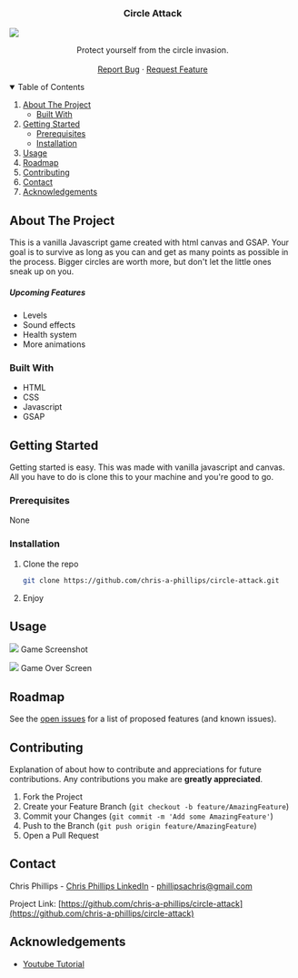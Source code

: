 <!-- PROJECT LOGO -->
<br />
<p align="center">
  </a>

  <h3 align="center">Circle Attack</h3>

**![](https://lh3.googleusercontent.com/IcWCy4CqIa0bS7WfGn9FYVdQlW3vm18_BfT6i5p0LdgCl7-yRk025EQ7V1l6K_XLRrEb7mv1Lla69zTCeKC18H9wUfcQOBnpE_SfCM6bMux0pL7JvZL4U-pQ_LK0oWoneqF65SydeHA)**

  <p align="center">
    Protect yourself from the circle invasion.
     <br />
    <br />
    <a href="{https://github.com/chris-a-phillips/circle-attack/issues">Report Bug</a>
    ·
    <a href="{https://github.com/chris-a-phillips/circle-attack/issues}">Request Feature</a>
  </p>
</p>



<!-- TABLE OF CONTENTS -->
<details open="open">
  <summary>Table of Contents</summary>
  <ol>
    <li>
      <a href="#about-the-project">About The Project</a>
      <ul>
        <li><a href="#built-with">Built With</a></li>
      </ul>
    </li>
    <li>
      <a href="#getting-started">Getting Started</a>
      <ul>
        <li><a href="#prerequisites">Prerequisites</a></li>
        <li><a href="#installation">Installation</a></li>
      </ul>
    </li>
    <li><a href="#usage">Usage</a></li>
    <li><a href="#roadmap">Roadmap</a></li>
    <li><a href="#contributing">Contributing</a></li>
    <li><a href="#contact">Contact</a></li>
    <li><a href="#acknowledgements">Acknowledgements</a></li>
  </ol>
</details>



<!-- ABOUT THE PROJECT -->
## About The Project

This is a vanilla Javascript game created with html canvas and GSAP. Your goal is to survive as long as you can and get as many points as possible in the process. Bigger circles are worth more, but don't let the little ones sneak up on you.

##### Upcoming Features

 - Levels
 - Sound effects
 - Health system
 - More animations

### Built With

* HTML
* CSS
* Javascript
* GSAP

<!-- GETTING STARTED -->
## Getting Started

Getting started is easy. This was made with vanilla javascript and canvas. All you have to do is clone this to your machine and you're good to go.

### Prerequisites

None

### Installation

1. Clone the repo
   ```sh
   git clone https://github.com/chris-a-phillips/circle-attack.git
   ```
2. Enjoy

<!-- USAGE EXAMPLES -->
## Usage

**![](https://lh5.googleusercontent.com/wEi_mRZftmQbHt8B44ag48FoaUCPfojy_20kyh4xEx9NWeooaEnJBccbWEbhkgWVPlK6iI1aqa8O5cIudLSa82leXebkZ7bTZWzWwejLwSXFuyMBLkZg6vgOmvTSpJm0v4a9aCPoSX8)**
Game Screenshot


**![](https://lh5.googleusercontent.com/1lHJpEMj2YGY0x0NmlGAYWsE5EAuqODzqI1mxiQNPaJRs8gQrCfSiM1oZe0CcugoisRLTRzyTyyiTgMGhqUtpSZYS50iOjQAcPPcnFadegYWbG5BHykmJn27Njrv5CsAJX4_6aohUwM)**
Game Over Screen

<!-- ROADMAP -->
## Roadmap

See the [open issues](https://github.com/chris-a-phillips/circle-attack/issues) for a list of proposed features (and known issues).



<!-- CONTRIBUTING -->
## Contributing

Explanation of about how to contribute and appreciations for future contributions. Any contributions you make are **greatly appreciated**.

1. Fork the Project
2. Create your Feature Branch (`git checkout -b feature/AmazingFeature`)
3. Commit your Changes (`git commit -m 'Add some AmazingFeature'`)
4. Push to the Branch (`git push origin feature/AmazingFeature`)
5. Open a Pull Request


<!-- CONTACT -->
## Contact


Chris Phillips - [Chris Phillips LinkedIn](https://www.linkedin.com/in/chris-a-phillips/) - phillipsachris@gmail.com

Project Link: [https://github.com/chris-a-phillips/circle-attack](https://github.com/chris-a-phillips/circle-attack)



<!-- ACKNOWLEDGEMENTS -->
## Acknowledgements
* [Youtube Tutorial](https://www.youtube.com/watch?v=eI9idPTT0c4)
